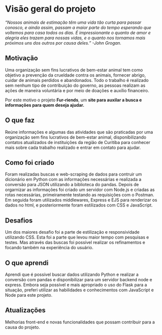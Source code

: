 # Visão geral do projeto

_“Nossos animais de estimação têm uma vida tão curta para passar conosco, e ainda assim, passam a maior parte do tempo esperando que voltemos para casa todos os dias. É impressionante o quanto de amor e alegria eles trazem para nossas vidas, e o quanto nos tornamos mais próximos uns dos outros por causa deles.” -John Grogan._

## Motivação
Uma organização sem fins lucrativos de bem-estar animal tem como objetivo a prevenção da crueldade contra os animais, fornecer abrigo, cuidar de animais perdidos e abandonados. Todo o trabalho é realizado sem nenhum tipo de contribuição  do governo, as pessoas realizam as ações de maneira voluntária e por meio de doações e auxílio financeiro.

Por este motivo o projeto **Fur-riends**, um **site para auxilar a busca e informações para quem deseja ajudar.**

## O que faz
Reúne informações e algumas das atividades que são praticadas por uma organização sem fins lucrativos de bem-estar animal, disponibilizando contatos atualizados de instituições da região de Curitiba para conhecer mais sobre cada trabalho realizado e entrar em contato para ajudar.

## Como foi criado
Foram realizadas buscas e web-scraping de dados para contruir um dicionário em Python com as informações necessárias e realizada a conversão para JSON utilizando a biblioteca do pandas. Depois de orgarnizar as informações foi criado um servidor com Node.js e criadas as rotas necessárias, primeiramente testando as requisições com o Postman.
Em seguida foram utilizados middlewares, Express e EJS para renderizar os dados no html, e posteriormente foram estilizados com CSS e JavaScript.

## Desafios
Um dos maiores desafio foi a parte de estilização e responsividade utilizando CSS. Esta foi a parte que levou maior tempo com pesquisas e testes. Mas através das buscas foi possível realizar os refinamentos e focando também na experiência do usuário. 

## O que aprendi
Aprendi que é possível buscar dados utilizando Python e realizar a conversão com pandas e disponibilizar para um servidor backend node e express. Embora seja possível e mais apropriado o uso do Flask para a situação, preferi utilizar as habilidades e conhecimentos com JavaScript e Node para este projeto.

## Atualizações
Melhorias front-end e novas funcionalidades que possam contribuir para a causa do projeto.
